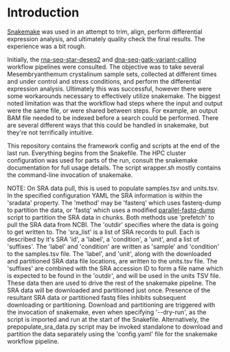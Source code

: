 # Introduction
[Snakemake](https://snakemake.readthedocs.io/en/stable/) was used in an attempt to trim, align, perform differential expression analysis, and ultimately quality check the final results. The experience was a bit rough.

Initially, the [rna-seq-star-deseq2](https://github.com/snakemake-workflows/rna-seq-star-deseq2) and [dna-seq-gatk-variant-calling](https://github.com/snakemake-workflows/dna-seq-gatk-variant-calling) workflow pipelines were consulted. The objective was to take several Mesembryanthemum crystalinum sample sets, collected at different times and under control and stress conditions, and perform the differential expression analysis. Ultimately this was successful, however there were some workarounds necessary to effectively utilize snakemake. The biggest noted limitation was that the workflow had steps where the input and output were the same file, or were shared between steps. For example, an output BAM file needed to be indexed before a search could be performed. There are several different ways that this could be handled in snakemake, but they're not terrifically intuitive.

This repository contains the framework config and scripts at the end of the last run. Everything begins from the Snakefile. The HPC cluster configuration was used for parts of the run, consult the snakemake documentation for full usage details. The script wrapper.sh mostly contains the command-line invocation of snakemake.

NOTE: On SRA data pull, this is used to populate samples.tsv and units.tsv. In the specified configuration YAML the SRA information is within the 'sradata' property. The 'method' may be 'fasterq' which uses fasterq-dump to partition the data, or 'fastq' which uses a modified [parallel-fastq-dump](https://github.com/rvalieris/parallel-fastq-dump) script to partition the SRA data in chunks. Both methods use 'prefetch' to pull the SRA data from NCBI. The 'outdir' specifies where the data is going to get written to. The 'sra_list' is a list of SRA records to pull. Each is described by it's SRA 'id', a 'label', a 'condition', a 'unit', and a list of 'suffixes'. The 'label' and 'condition' are written as 'sample' and 'condition' to the samples.tsv file. The 'label', and 'unit', along with the downloaded and partitioned SRA data file locations, are written to the units.tsv file. The 'suffixes' are combined with the SRA accession ID to form a file name which is expected to be found in the 'outdir', and will be used in the units TSV file. These data then are used to drive the rest of the snakemake pipeline. The SRA data will be downloaded and partitioned just once. Presence of the resultant SRA data or partitioned fastq files inhibits subsequent downloading or partitioning. Download and partitioning are triggered with the invocation of snakemake, even when specifying '--dry-run', as the script is imported and run at the start of the Snakefile. Alternatively, the prepopulate_sra_data.py script may be invoked standalone to download and partition the data separately using the 'config.yaml' file for the snakemake workflow pipeline.
